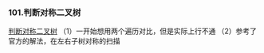 ### 101.判断对称二叉树
[判断对称二叉树](https://leetcode-cn.com/problems/symmetric-tree/)
（1）一开始想用两个遍历对比，但是实际上行不通
（2）参考了官方的解法，在左右子树对称的扫描


